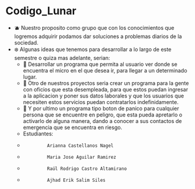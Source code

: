 #  Codigo_Lunar
- 🫐 Nuestro proposito como grupo que con los conocimientos que logremos adquirir podamos dar soluciones a problemas diarios de la sociedad.
- ❄️ Algunas ideas que tenemos para desarrollar a lo largo de este semestre o quiza mas adelante, serian:
  - 👾 Desarrollar un programa que permita al usuario ver donde se encuentra el micro en el que desea ir, para llegar a un determinado lugar.
  - 🫧 Otro de nuestros proyectos seria crear un programa para la gente con oficios que esta desempleada, para que estos puedan ingresar a la aplicacion y poner        sus datos laborales y que los usuarios que necesiten estos servicios puedan contratarlos indefinidamente. 
  - 🎡 Y por ultimo un programa tipo boton de panico para cualquier persona que se encuentre en peligro, que esta pueda apretarlo o activarlo de alguna manera,        dando a conocer a sus contactos de emergencia que se encuentra en riesgo.
  - Estudiantes: 
  -              Arianna Castellanos Nagel
  -              Maria Jose Aguilar Ramirez
  -              Raúl Rodrigo Castro Altamirano
  -              Ajhad Erik Salim Siles
